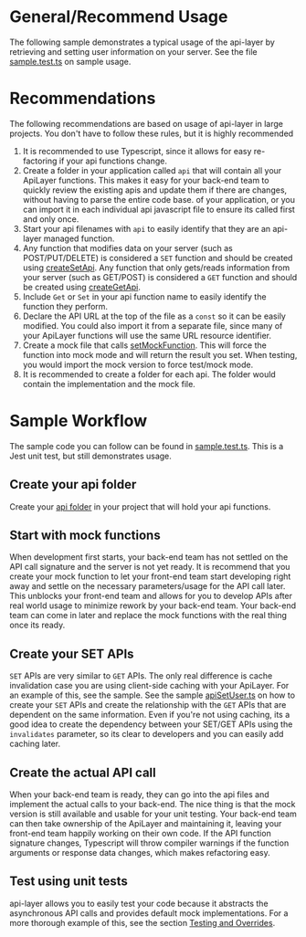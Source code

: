 # General/Recommend Usage
The following sample demonstrates a typical usage of the api-layer by retrieving and setting user information on your server.  See the file [sample.test.ts](./sample.test.ts) on sample usage.

# Recommendations
The following recommendations are based on usage of api-layer in large projects.  You don't have to follow these rules, but it is highly recommended
1. It is recommended to use Typescript, since it allows for easy re-factoring if your api functions change.  
2. Create a folder in your application called `api` that will contain all your ApiLayer functions.  This makes it easy for your back-end team to quickly review the existing apis and update them if there are changes, without having to parse the entire code base.
of your application, or you can import it in each individual api javascript file to ensure its called first and only once.
3. Start your api filenames with `api` to easily identify that they are an api-layer managed function.
4. Any function that modifies data on your server (such as POST/PUT/DELETE) is considered a `SET` function and should be created using [createSetApi](../../src/createSetApi.ts).  Any function that only gets/reads information from your server (such as GET/POST) is considered a `GET` function and should be created using [createGetApi](../../src/createGetApi.ts).
5. Include `Get` or `Set` in your api function name to easily identify the function they perform.
6. Declare the API URL at the top of the file as a `const` so it can be easily modified.  You could also import it from a separate file, since many of your ApiLayer functions will use the same URL resource identifier.
7. Create a mock file that calls [setMockFunction](../../src/setMockFunction.ts).  This will force the function into mock mode and will return
the result you set.  When testing, you would import the mock version to force test/mock mode.
9. It is recommended to create a folder for each api.  The folder would contain the implementation and the mock file.

# Sample Workflow
The sample code you can follow can be found in [sample.test.ts](./sample.test.ts).  This is a Jest unit test, but still demonstrates usage.

## Create your api folder
Create your [api folder](../api) in your project that will hold your api functions.

## Start with mock functions
When development first starts, your back-end team has not settled on the API call signature and the server is not yet ready.  It is recommend that you create your mock function to let your front-end team start developing right away and settle on the necessary parameters/usage for the API call later.  This unblocks your front-end team and allows for you to develop APIs after real world usage to minimize rework by your back-end team.  Your back-end team can come in later and replace the mock functions with the real thing once its ready. 

## Create your SET APIs
`SET` APIs are very similar to `GET` APIs.  The only real difference is cache invalidation case you are using client-side caching with your ApiLayer.  For an example of this, see the sample.  See the sample [apiSetUser.ts](../api/user/apiSetUser/apiSetUser.ts) on how to create your `SET` APIs and create the relationship with the `GET` APIs that are dependent on the same information.  Even if you're not using caching,
its a good idea to create the dependency between your SET/GET APIs using the `invalidates` parameter, so its clear to developers and you 
can easily add caching later.

## Create the actual API call
When your back-end team is ready, they can go into the api files and implement the actual calls to your back-end.  The nice thing is that the mock version is still available and usable for your unit testing.  Your back-end team can then take ownership of the ApiLayer and maintaining it, leaving your front-end team happily working on their own code.  If the API function signature changes, Typescript will throw compiler warnings if the function arguments or response data changes, which makes refactoring easy.

## Test using unit tests
api-layer allows you to easily test your code because it abstracts the asynchronous API calls and provides default mock implementations.  For a more thorough example of this, see the section [Testing and Overrides](../testing).

